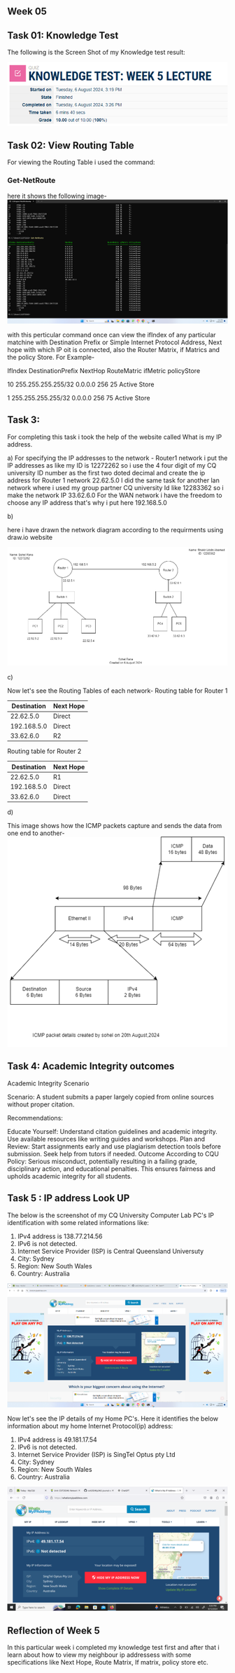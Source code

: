 ## Week 05

## Task 01: Knowledge Test

The following is the Screen Shot of my Knowledge test result:

![week5_knowledge_test](./images/Week05_knowledgetest.png)


## Task 02: View Routing Table

For viewing the Routing Table i used the command:

### Get-NetRoute

here it shows the following image-
![routingtable](./images/routingtable.png)

with this perticular command once can view the ifIndex of any particular matchine with Destination Prefix or Simple Internet Protocol Address, Next hope with which IP oit is connected, also the Router Matrix, if Matrics and the policy Store. For Example-

IfIndex         DestinationPrefix           NextHop        RouteMatric              ifMetric            policyStore


10              255.255.255.255/32     0.0.0.0      256              25            Active Store


1          255.255.255.255/32     0.0.0.0      256              75           Active Store


## Task 3:
For completing this task i took the help of the website called What is my IP address.

a) For specifying the IP addresses to the network - Router1 network i put the IP addresses as like my ID is 12272262 so i use the 4 four digit of my CQ university ID number as the first two doted decimal and create the ip address for Router 1 network 22.62.5.0
I did the same task for another lan network where i used my group partner CQ university Id like 12283362 so i make the network IP 33.62.6.0 
For the WAN network i have the freedom to choose any IP address that's why i put here 192.168.5.0


b)

here i have drawn the network diagram according to the requirments using draw.io website

![picture](./images/task3picture.drawio)



c)

Now let's see the Routing Tables of each network-
Routing table for Router 1

| Destination | Next Hope | 
|----------   |-----------|
| 22.62.5.0   | Direct    | 
| 192.168.5.0     | Direct  | 
| 33.62.6.0    | R2  | 


Routing table for Router 2

| Destination | Next Hope | 
|----------   |-----------|
| 22.62.5.0   | R1  | 
| 192.168.5.0     | Direct  | 
| 33.62.6.0    | Direct | 



d)

This image shows how the ICMP packets capture and sends the data from one end to another-
![icmp](./images/icmpdiagram.drawio.png)



## Task 4: Academic Integrity outcomes

Academic Integrity Scenario

Scenario: A student submits a paper largely copied from online sources without proper citation.

Recommendations:

Educate Yourself: Understand citation guidelines and academic integrity. Use available resources like writing guides and workshops.
Plan and Review: Start assignments early and use plagiarism detection tools before submission. Seek help from tutors if needed.
Outcome According to CQU Policy: Serious misconduct, potentially resulting in a failing grade, disciplinary action, and educational penalties. This ensures fairness and upholds academic integrity for all students.




## Task 5 : IP address Look UP

The below is the screenshot of my CQ University Computer Lab PC's IP identification with some related informations like:
1) IPv4 address is 138.77.214.56
2) IPv6 is not detected.
3) Internet Service Provider (ISP) is Central Queensland Universuty
4) City: Sydney
5) Region: New South Wales
6) Country: Australia

![ip_address](./images/task5week5.png)


Now let's see the IP details of my Home PC's. Here it identifies the below information about my home Internet Protocol(ip) address:

1) IPv4 address is 49.181.17.54
2) IPv6 is not detected.
3) Internet Service Provider (ISP) is SingTel Optus pty Ltd
4) City: Sydney
5) Region: New South Wales
6) Country: Australia

![homepc](./images/homeipaddress.PNG)


## Reflection of Week 5
In this particular week i completed my knowledge test first and after that i learn about how to view my neighbour ip addressess with some specifications like Next Hope, Route Matrix, If matrix, policy store etc.
